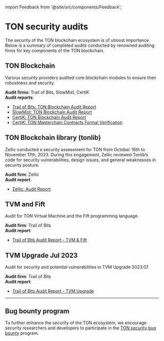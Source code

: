 import Feedback from '@site/src/components/Feedback';

# TON security audits

The security of the TON blockchain ecosystem is of utmost importance. Below is a summary of completed audits conducted by renowned auditing firms for key components of the TON blockchain.

## TON Blockchain

Various security providers audited core blockchain modules to ensure their robustness and security.

**Audit firms**: Trail of Bits, SlowMist, CertiK\
**Audit reports**:

- [Trail of Bits: TON Blockchain Audit Report](https://docs.ton.org/audits/TON_Blockchain_ToB.pdf)
- [SlowMist: TON Blockchain Audit Report](https://docs.ton.org/audits/TON_Blockchain_SlowMist.pdf)
- [CertiK: TON Blockchain Audit Report](https://docs.ton.org/audits/TON_Blockchain_CertiK.pdf)
- [CertiK: TON Masterchain Contracts Formal Verification](https://docs.ton.org/audits/TON_Blockchain_Formal_Verification_CertiK.pdf)

## TON Blockchain library (tonlib)

Zellic conducted a security assessment for TON from October 16th to November 17th, 2023. During this engagement, Zellic reviewed Tonlib’s code for security vulnerabilities, design issues, and general weaknesses in security posture.

**Audit firm**: Zellic\
**Audit report**:

- [Zellic: Audit Report](https://docs.ton.org/audits/TON_Blockchain_tonlib_Zellic.pdf)

## TVM and Fift

Audit for TON Virtual Machine and the Fift programming language.

**Audit firm**: Trail of Bits\
**Audit report**:

- [Trail of Bits Audit Report - TVM & Fift](https://docs.ton.org/audits/TVM_and_Fift_ToB.pdf)

## TVM Upgrade Jul 2023

Audit for security and potential vulnerabilities in TVM Upgrade 2023.07.

**Audit firm**: Trail of Bits\
**Audit report**:

- [Trail of Bits Audit Report - TVM Upgrade](https://docs.ton.org/audits/TVM_Upgrade_ToB_2023.pdf)

---

## Bug bounty program

To further enhance the security of the TON ecosystem, we encourage security researchers and developers to participate in the [TON security bug bounty](https://github.com/ton-blockchain/bug-bounty) program.

<Feedback />

